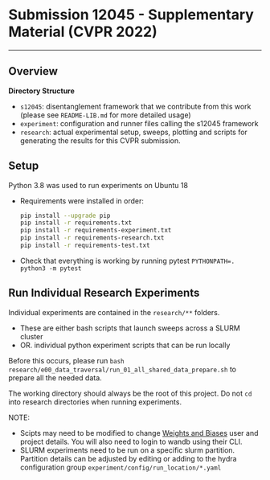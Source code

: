 
# Submission 12045 - Supplementary Material (CVPR 2022)

----------------------

## Overview

**Directory Structure**

- `s12045`: disentanglement framework that we contribute from this work (please see `README-LIB.md` for more detailed usage)
- `experiment`: configuration and runner files calling the s12045 framework
- `research`: actual experimental setup, sweeps, plotting and scripts for generating the results for this CVPR submission.

## Setup

Python 3.8 was used to run experiments on Ubuntu 18

- Requirements were installed in order:
  ```bash
  pip install --upgrade pip
  pip install -r requirements.txt
  pip install -r requirements-experiment.txt
  pip install -r requirements-research.txt
  pip install -r requirements-test.txt
  ```

- Check that everything is working by running pytest `PYTHONPATH=. python3 -m pytest`

## Run Individual Research Experiments

Individual experiments are contained in the `research/**` folders.
- These are either bash scripts that launch sweeps across a SLURM cluster
- OR. individual python experiment scripts that can be run locally

Before this occurs, please run `bash research/e00_data_traversal/run_01_all_shared_data_prepare.sh`
to prepare all the needed data.

The working directory should always be the root of this project. Do not `cd` into
research directories when running experiments.

NOTE:
- Scipts may need to be modified to change [Weights and Biases](https://docs.wandb.ai/quickstart) user and project
  details. You will also need to login to wandb using their CLI.
- SLURM experiments need to be run on a specific slurm partition. Partition details can be adjusted by editing or
  adding to the hydra configuration group `experiment/config/run_location/*.yaml`
